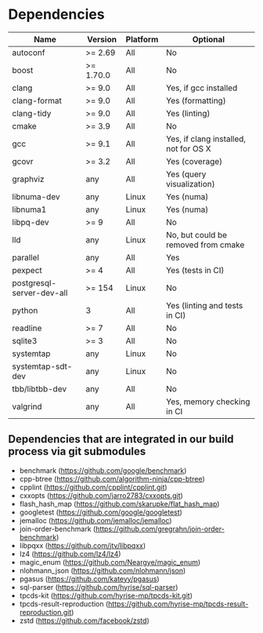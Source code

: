 # Dependencies

| Name                      | Version          | Platform |                              Optional |
| ------------------------- | ---------------- | -------- | ------------------------------------- |
| autoconf                  | >= 2.69          |    All   |                                    No |
| boost                     | >= 1.70.0        |    All   |                                    No |
| clang                     | >= 9.0           |    All   |                 Yes, if gcc installed |
| clang-format              | >= 9.0           |    All   |                      Yes (formatting) |
| clang-tidy                | >= 9.0           |    All   |                         Yes (linting) |
| cmake                     | >= 3.9           |    All   |                                    No |
| gcc                       | >= 9.1           |    All   | Yes, if clang installed, not for OS X |
| gcovr                     | >= 3.2           |    All   |                        Yes (coverage) |
| graphviz                  | any              |    All   |             Yes (query visualization) |
| libnuma-dev               | any              |    Linux |                            Yes (numa) |
| libnuma1                  | any              |    Linux |                            Yes (numa) |
| libpq-dev                 | >= 9             |    All   |                                    No |
| lld                       | any              |    Linux |   No, but could be removed from cmake |
| parallel                  | any              |    All   |                                   Yes |
| pexpect                   | >= 4             |    All   |                     Yes (tests in CI) |
| postgresql-server-dev-all | >= 154           |    Linux |                                    No |
| python                    | 3                |    All   |         Yes (linting and tests in CI) |
| readline                  | >= 7             |    All   |                                    No |
| sqlite3                   | >= 3             |    All   |                                    No |
| systemtap                 | any              |    Linux |                                    No |
| systemtap-sdt-dev         | any              |    Linux |                                    No |
| tbb/libtbb-dev            | any              |    All   |                                    No |
| valgrind                  | any              |    All   |            Yes, memory checking in CI |


## Dependencies that are integrated in our build process via git submodules
- benchmark (https://github.com/google/benchmark)
- cpp-btree (https://github.com/algorithm-ninja/cpp-btree)
- cpplint (https://github.com/cpplint/cpplint.git)
- cxxopts (https://github.com/jarro2783/cxxopts.git)
- flash_hash_map (https://github.com/skarupke/flat_hash_map)
- googletest (https://github.com/google/googletest)
- jemalloc (https://github.com/jemalloc/jemalloc)
- join-order-benchmark (https://github.com/gregrahn/join-order-benchmark)
- libpqxx (https://github.com/jtv/libpqxx)
- lz4 (https://github.com/lz4/lz4)
- magic_enum (https://github.com/Neargye/magic_enum)
- nlohmann_json (https://github.com/nlohmann/json)
- pgasus (https://github.com/kateyy/pgasus)
- sql-parser (https://github.com/hyrise/sql-parser)
- tpcds-kit (https://github.com/hyrise-mp/tpcds-kit.git)
- tpcds-result-reproduction (https://github.com/hyrise-mp/tpcds-result-reproduction.git)
- zstd (https://github.com/facebook/zstd)
